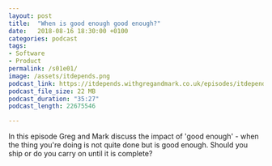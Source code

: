 ```yaml
---
layout: post
title:  "When is good enough good enough?"
date:   2018-08-16 18:30:00 +0100
categories: podcast
tags:
- Software
- Product
permalink: /s01e01/
image: /assets/itdepends.png
podcast_link: https://itdepends.withgregandmark.co.uk/episodes/itdepends-s01e01.m4a
podcast_file_size: 22 MB
podcast_duration: "35:27"
podcast_length: 22675546

---
```

In this episode Greg and Mark discuss the impact of 'good enough' - when the thing you're doing is not quite done but is good enough.  Should you ship or do you carry on until it is complete?

<script class="podigee-podcast-player" src="https://cdn.podigee.com/podcast-player/javascripts/podigee-podcast-player.js" data-configuration="https://itdepends.withgregandmark.co.uk/ppp/s01e01.json"></script>
